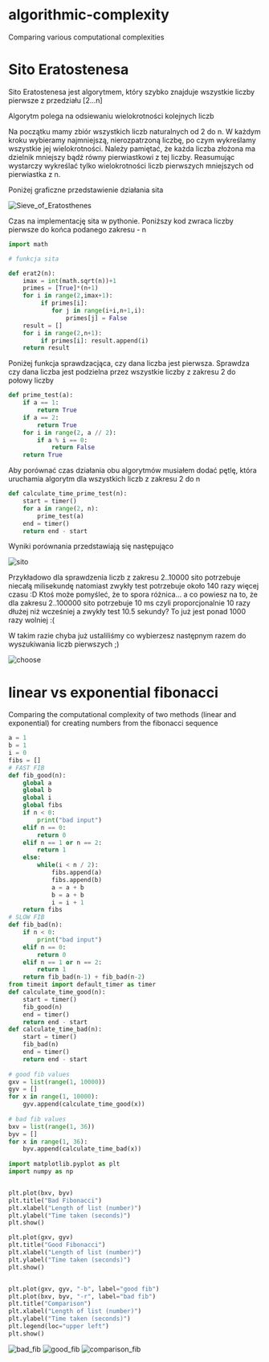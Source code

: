 # algorithmic-complexity
Comparing various computational complexities

# Sito Eratostenesa

Sito Eratostenesa jest algorytmem, który szybko znajduje wszystkie liczby pierwsze z przedziału [2...n]

Algorytm polega na odsiewaniu wielokrotności kolejnych liczb

Na początku mamy zbiór wszystkich liczb naturalnych od 2 do n.
W każdym kroku wybieramy najmniejszą, nierozpatrzoną liczbę, po czym wykreślamy wszystkie jej wielokrotności. Należy pamiętać, że każda liczba złożona ma dzielnik mniejszy bądź równy pierwiastkowi z tej liczby. Reasumując wystarczy wykreślać tylko wielokrotności liczb pierwszych mniejszych od pierwiastka z n.

Poniżej graficzne przedstawienie działania sita

![Sieve_of_Eratosthenes](https://user-images.githubusercontent.com/117105005/200827157-bddbd6cc-cd19-4070-9c5a-a670f484640c.gif)

Czas na implementację sita w pythonie.
Poniższy kod zwraca liczby pierwsze do końca podanego zakresu - n

```py
import math

# funkcja sita

def erat2(n): 
    imax = int(math.sqrt(n))+1    
    primes = [True]*(n+1)
    for i in range(2,imax+1):
         if primes[i]: 
            for j in range(i+i,n+1,i): 
                primes[j] = False 
    result = [] 
    for i in range(2,n+1): 
         if primes[i]: result.append(i) 
    return result
```

Poniżej funkcja sprawdzacjąca, czy dana liczba jest pierwsza. Sprawdza czy dana liczba jest podzielna przez wszystkie liczby z zakresu 2 do połowy liczby
```py
def prime_test(a):
    if a == 1:
        return True
    if a == 2:
        return True
    for i in range(2, a // 2):
        if a % i == 0:
            return False
    return True
```

Aby porównać czas działania obu algorytmów musiałem dodać pętlę, która uruchamia algorytm dla wszystkich liczb z zakresu 2 do n

```py
def calculate_time_prime_test(n):
    start = timer()
    for a in range(2, n):
        prime_test(a)
    end = timer()
    return end - start
```
Wyniki porównania przedstawiają się następująco

![sito](https://user-images.githubusercontent.com/117105005/200861342-8348e0aa-f9a8-45c1-98d6-b505cb794f87.png)

Przykładowo dla sprawdzenia liczb z zakresu 2..10000 sito potrzebuje niecałą milisekundę natomiast zwykły test potrzebuje około 140 razy więcej czasu :D
Ktoś może pomyśleć, że to spora różnica... a co powiesz na to, że dla zakresu 2..100000 sito potrzebuje 10 ms czyli proporcjonalnie 10 razy dłużej niż wcześniej a zwykły test 10.5 sekundy? To już jest ponad 1000 razy wolniej :(

W takim razie chyba już ustaliliśmy co wybierzesz następnym razem do wyszukiwania liczb pierwszych ;)

![choose](https://user-images.githubusercontent.com/117105005/200867019-40617537-1618-4cae-86ff-24b3228d2c88.jpg)


# linear vs exponential fibonacci
Comparing the computational complexity of two methods (linear and exponential) for creating numbers from the fibonacci sequence
```py
a = 1
b = 1
i = 0
fibs = []
# FAST FIB
def fib_good(n):
    global a
    global b
    global i
    global fibs
    if n < 0:
        print("bad input")
    elif n == 0:
        return 0
    elif n == 1 or n == 2:
        return 1
    else:
        while(i < n / 2):
            fibs.append(a)
            fibs.append(b)
            a = a + b
            b = a + b
            i = i + 1
    return fibs
# SLOW FIB
def fib_bad(n):
    if n < 0:
        print("bad input")
    elif n == 0:
        return 0
    elif n == 1 or n == 2:
        return 1
    return fib_bad(n-1) + fib_bad(n-2)
from timeit import default_timer as timer
def calculate_time_good(n):
    start = timer()
    fib_good(n)
    end = timer()
    return end - start
def calculate_time_bad(n):
    start = timer()
    fib_bad(n)
    end = timer()
    return end - start
    
# good fib values
gxv = list(range(1, 10000))
gyv = []
for x in range(1, 10000):
    gyv.append(calculate_time_good(x))
    
# bad fib values
bxv = list(range(1, 36))
byv = []
for x in range(1, 36):
    byv.append(calculate_time_bad(x))
    
import matplotlib.pyplot as plt
import numpy as np


plt.plot(bxv, byv)
plt.title("Bad Fibonacci")
plt.xlabel("Length of list (number)")
plt.ylabel("Time taken (seconds)")
plt.show()

plt.plot(gxv, gyv)
plt.title("Good Fibonacci")
plt.xlabel("Length of list (number)")
plt.ylabel("Time taken (seconds)")
plt.show()


plt.plot(gxv, gyv, "-b", label="good fib")
plt.plot(bxv, byv, "-r", label="bad fib")
plt.title("Comparison")
plt.xlabel("Length of list (number)")
plt.ylabel("Time taken (seconds)")
plt.legend(loc="upper left")
plt.show()
```
![bad_fib](https://user-images.githubusercontent.com/117105005/200169869-79fff1a3-65d2-40b0-9954-81bb74e84028.png)
![good_fib](https://user-images.githubusercontent.com/117105005/200169870-c4aac18b-d8c1-488a-ab9e-d7daec090b57.png)
![comparison_fib](https://user-images.githubusercontent.com/117105005/200170575-f54528b0-c622-4378-9ed4-f2293eed4a19.png)
